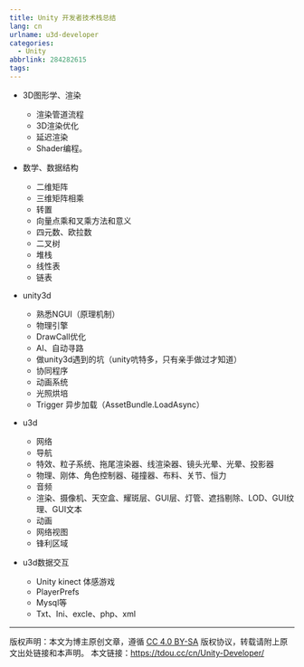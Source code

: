 ```yaml
---
title: Unity 开发者技术栈总结
lang: cn
urlname: u3d-developer
categories:
  - Unity
abbrlink: 284282615
tags:
---
```


- 3D图形学、渲染
    - 渲染管道流程
    - 3D渲染优化
    - 延迟渲染
    - Shader编程。
- 数学、数据结构
    - 二维矩阵
    - 三维矩阵相乘
    - 转置
    - 向量点乘和叉乘方法和意义
    - 四元数、欧拉数
    - 二叉树
    - 堆栈
    - 线性表
    - 链表
- unity3d
    - 熟悉NGUI（原理机制）
    - 物理引擎
    - DrawCall优化
    - AI、自动寻路
    - 做unity3d遇到的坑（unity吭特多，只有亲手做过才知道）
    - 协同程序
    - 动画系统
    - 光照烘培
    - Trigger 异步加载（AssetBundle.LoadAsync） 


- u3d
    - 网络
    - 导航
    - 特效、粒子系统、拖尾渲染器、线渲染器、镜头光晕、光晕、投影器
    - 物理、刚体、角色控制器、碰撞器、布料、关节、恒力
    - 音频
    - 渲染、摄像机、天空盒、耀斑层、GUI层、灯管、遮挡剔除、LOD、GUI纹理、GUI文本
    - 动画
    - 网络视图
    - 锋利区域

- u3d数据交互
    - Unity kinect 体感游戏
    - PlayerPrefs
    - Mysql等
    - Txt、Ini、excle、php、xml

--- 

版权声明：本文为博主原创文章，遵循 [CC 4.0 BY-SA](http://creativecommons.org/licenses/by-sa/4.0/) 版权协议，转载请附上原文出处链接和本声明。
本文链接：https://tdou.cc/cn/Unity-Developer/